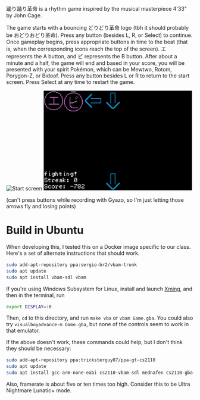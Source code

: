 踊り踊り革命 is a rhythm game inspired by the musical masterpiece 4'33" by John Cage.

The game starts with a bouncing どりどり革命 logo (tbh it should probably be おどりおどり革命). Press any button (besides L, R, or Select) to continue. Once gameplay begins, press appropriate buttons in time to the beat (that is, when the corresponding icons reach the top of the screen). エ represents the A button, and ビ represents the B button. After about a minute and a half, the game will end and based in your score, you will be presented with your spirit Pokémon, which can be Mewtwo, Rotom, Porygon-Z, or Bidoof. Press any button besides L or R to return to the start screen. Press Select at any time to restart the game.

<img src="images/Start.gif" alt="Start screen" width="400" height="269"/>

<img src="images/Gameplay.gif" alt="Gameplay" width="400" height="269"/>

(can't press buttons while recording with Gyazo, so I'm just letting those arrows fly and losing points)

# Build in Ubuntu

When developing this, I tested this on a Docker image specific to our class. Here's a set of alternate instructions that should work.

```bash
sudo add-apt-repository ppa:sergio-br2/vbam-trunk
sudo apt update
sudo apt install vbam-sdl vbam
```

If you're using Windows Subsystem for Linux, install and launch [Xming](https://sourceforge.net/projects/xming/), and then in the terminal, run
```bash
export DISPLAY=:0
```

Then, `cd` to this directory, and run `make vba` or `vbam Game.gba`. You could also try `visualboyadvance-m Game.gba`, but none of the controls seem to work in that emulator.

If the above doesn't work, these commands could help, but I don't think they should be necessary:
```bash
sudo add-apt-repository ppa:tricksterguy87/ppa-gt-cs2110
sudo apt update
sudo apt install gcc-arm-none-eabi cs2110-vbam-sdl mednafen cs2110-gba-linker-script nin10kit
```

Also, framerate is about five or ten times too high. Consider this to be Ultra Nightmare Lunatic+ mode.